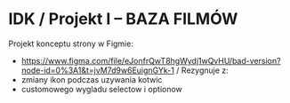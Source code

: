 # IDK / Projekt I – BAZA FILMÓW
Projekt konceptu strony w Figmie:
- https://www.figma.com/file/eJonfrQwT8hgWydj1wQvHU/bad-version?node-id=0%3A1&t=jvM7d9w6EuignGYk-1
/
Rezygnuje z:
- zmiany ikon podczas uzywania kotwic
- customowego wygladu selectow i optionow
